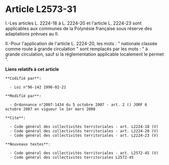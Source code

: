 # Article L2573-31

I.-Les articles L. 2224-18 à L. 2224-20 et l'article L. 2224-23 sont applicables aux communes de la Polynésie française sous
réserve des adaptations prévues au II. 

II.-Pour l'application de l'article L. 2224-20, les mots : " nationale classée comme route à grande circulation " sont
remplacés par les mots : " à grande circulation, sauf si la réglementation applicable localement le permet ".

**Liens relatifs à cet article**

	**Codifié par**:

	  - Loi n°96-142 1996-02-21

	**Modifié par**:

	  - Ordonnance n°2007-1434 du 5 octobre 2007 - art. 2 () JORF 6 octobre 2007 en vigueur le 1er mars 2008

	**Cite**:

	  - Code général des collectivités territoriales - art. L2224-18 (V)
	  - Code général des collectivités territoriales - art. L2224-20 (V)
	  - Code général des collectivités territoriales - art. L2224-23 (V)

	**Nouveaux textes**:

	  - Code général des collectivités territoriales - art. L2572-45 (V)
	  - Code général des collectivités territoriales L2572-45
